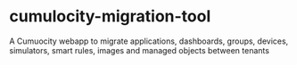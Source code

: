 # cumulocity-migration-tool
A Cumuocity webapp to migrate applications, dashboards, groups, devices, simulators, smart rules, images and managed objects between tenants
